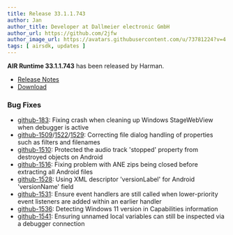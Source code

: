 ```yaml
---
title: Release 33.1.1.743
author: Jan
author_title: Developer at Dallmeier electronic GmbH
author_url: https://github.com/2jfw
author_image_url: https://avatars.githubusercontent.com/u/73781224?v=4
tags: [ airsdk, updates ]
---
```


**AIR Runtime 33.1.1.743** has been released by Harman.


- [Release Notes](https://airsdk.harman.com/api/versions/33.1.1.743/release-notes/Release_Notes_AIR_SDK_33.1.1.743.pdf)
- [Download](https://airsdk.harman.com/download/33.1.1.743)


### Bug Fixes  
- [github-183](https://github.com/airsdk/Adobe-Runtime-Support/issues/183): Fixing crash when cleaning up Windows StageWebView when debugger is active  
- [github-1509](https://github.com/airsdk/Adobe-Runtime-Support/issues/1509)/[1522](https://github.com/airsdk/Adobe-Runtime-Support/issues/1522)/[1529](https://github.com/airsdk/Adobe-Runtime-Support/issues/1529): Correcting file dialog handling of properties such as filters and filenames  
- [github-1510](https://github.com/airsdk/Adobe-Runtime-Support/issues/1510): Protected the audio track 'stopped' property from destroyed objects on Android  
- [github-1516](https://github.com/airsdk/Adobe-Runtime-Support/issues/1516): Fixing problem with ANE zips being closed before extracting all Android files  
- [github-1528](https://github.com/airsdk/Adobe-Runtime-Support/issues/1528): Using XML descriptor 'versionLabel' for Android 'versionName' field  
- [github-1531](https://github.com/airsdk/Adobe-Runtime-Support/issues/1531): Ensure event handlers are still called when lower-priority event listeners are added within an earlier handler  
- [github-1536](https://github.com/airsdk/Adobe-Runtime-Support/issues/1536): Detecting Windows 11 version in Capabilities information  
- [github-1541](https://github.com/airsdk/Adobe-Runtime-Support/issues/1541): Ensuring unnamed local variables can still be inspected via a debugger connection  
